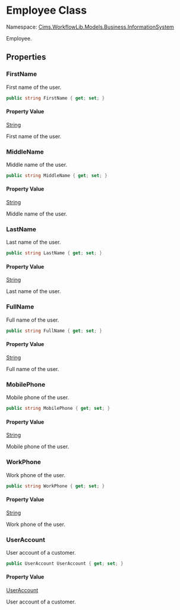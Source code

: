 # Employee Class 

Namespace: [Cims.WorkflowLib.Models.Business.InformationSystem](Cims.WorkflowLib.Models.Business.InformationSystem.md)

Employee.

## Properties

### FirstName

First name of the user.

```C#
public string FirstName { get; set; }
```

#### Property Value

[String](https://learn.microsoft.com/en-us/dotnet/api/system.string)

First name of the user.

### MiddleName

Middle name of the user.

```C#
public string MiddleName { get; set; }
```

#### Property Value

[String](https://learn.microsoft.com/en-us/dotnet/api/system.string)

Middle name of the user.

### LastName

Last name of the user.

```C#
public string LastName { get; set; }
```

#### Property Value

[String](https://learn.microsoft.com/en-us/dotnet/api/system.string)

Last name of the user.

### FullName

Full name of the user.

```C#
public string FullName { get; set; }
```

#### Property Value

[String](https://learn.microsoft.com/en-us/dotnet/api/system.string)

Full name of the user.


### MobilePhone

Mobile phone of the user.

```C#
public string MobilePhone { get; set; }
```

#### Property Value

[String](https://learn.microsoft.com/en-us/dotnet/api/system.string)

Mobile phone of the user.

### WorkPhone

Work phone of the user.

```C#
public string WorkPhone { get; set; }
```

#### Property Value

[String](https://learn.microsoft.com/en-us/dotnet/api/system.string)

Work phone of the user.

### UserAccount

User account of a customer.

```C#
public UserAccount UserAccount { get; set; }
```

#### Property Value

[UserAccount](../InformationSystem/UserAccount.md)

User account of a customer.
